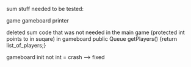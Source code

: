 sum stuff needed to be tested:

game
gameboard
printer

deleted sum code that was not needed in the main game (protected int points to in suqare)
in gameboard public Queue<Player> getPlayers() {return list_of_players;}

gameboard init not int = crash --> fixed